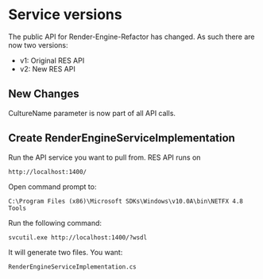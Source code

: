 # Service versions
The public API for Render-Engine-Refactor has changed.
As such there are now two versions:

* v1: Original RES API
* v2: New RES API

## New Changes
CultureName parameter is now part of all API calls.

## Create RenderEngineServiceImplementation
Run the API service you want to pull from.
RES API runs on 

```http://localhost:1400/```

Open command prompt to:

```C:\Program Files (x86)\Microsoft SDKs\Windows\v10.0A\bin\NETFX 4.8 Tools```

Run the following command:

```svcutil.exe http://localhost:1400/?wsdl```

It will generate two files.  You want:

```RenderEngineServiceImplementation.cs```


